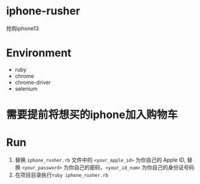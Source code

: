 # iphone-rusher
抢购iphone13

# Environment

* ruby
* chrome
* chrome-driver
* selenium

# 需要提前将想买的iphone加入购物车

# Run
1. 替换 `iphone_rusher.rb` 文件中的 `<your_apple_id>` 为你自己的 Apple ID, 替换 `<your_password>` 为你自己的密码，`<your_id_num>` 为你自己的身份证号码
2. 在项目目录执行`ruby iphone_rusher.rb`
